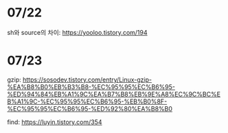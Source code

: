 # 07/22

sh와 source의 차이: https://yooloo.tistory.com/194

# 07/23

gzip: https://sosodev.tistory.com/entry/Linux-gzip-%EA%B8%B0%EB%B3%B8-%EC%95%95%EC%B6%95-%ED%94%84%EB%A1%9C%EA%B7%B8%EB%9E%A8%EC%9C%BC%EB%A1%9C-%EC%95%95%EC%B6%95-%EB%B0%8F-%EC%95%95%EC%B6%95-%ED%92%80%EA%B8%B0

find: https://luyin.tistory.com/354
